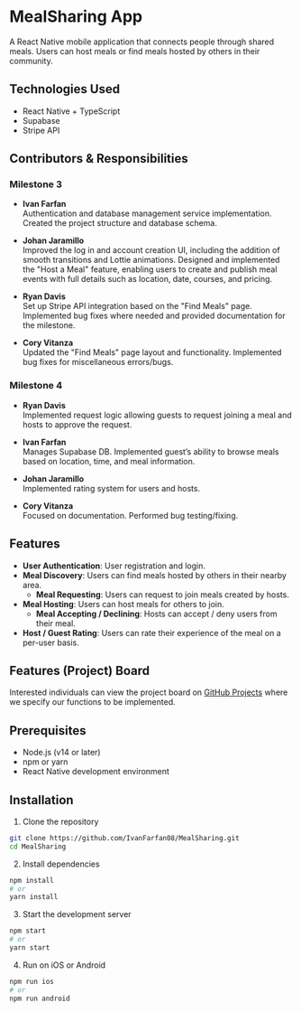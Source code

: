 # MealSharing App

A React Native mobile application that connects people through shared meals. Users can host meals or find meals hosted by others in their community. 

## Technologies Used

- React Native + TypeScript
- Supabase
- Stripe API

## Contributors & Responsibilities

### Milestone 3

- **Ivan Farfan**  
  Authentication and database management service implementation. Created the project structure and database schema.

- **Johan Jaramillo**  
  Improved the log in and account creation UI, including the addition of smooth transitions and Lottie animations. Designed and implemented the "Host a Meal" feature, enabling users to create and publish meal events with full details such as location, date, courses, and pricing.

- **Ryan Davis**  
  Set up Stripe API integration based on the "Find Meals" page. Implemented bug fixes where needed and provided documentation for the milestone.

- **Cory Vitanza**  
  Updated the "Find Meals" page layout and functionality. Implemented bug fixes for miscellaneous errors/bugs.
  
### Milestone 4

- **Ryan Davis**  
  Implemented request logic allowing guests to request joining a meal and hosts to approve the request.

- **Ivan Farfan**  
  Manages Supabase DB. Implemented guest’s ability to browse meals based on location, time, and meal information.

- **Johan Jaramillo**  
  Implemented rating system for users and hosts.

- **Cory Vitanza**  
  Focused on documentation. Performed bug testing/fixing.

## Features

- **User Authentication**: User registration and login.
- **Meal Discovery**: Users can find meals hosted by others in their nearby area.
  - **Meal Requesting**: Users can request to join meals created by hosts.
- **Meal Hosting**: Users can host meals for others to join.
  - **Meal Accepting / Declining**: Hosts can accept / deny users from their meal.
- **Host / Guest Rating**: Users can rate their experience of the meal on a per-user basis.

## Features (Project) Board

Interested individuals can view the project board on [GitHub Projects](https://github.com/users/IvanFarfan08/projects/5) where we specify our functions to be implemented.

## Prerequisites

- Node.js (v14 or later)
- npm or yarn
- React Native development environment

## Installation

1. Clone the repository
```bash
git clone https://github.com/IvanFarfan08/MealSharing.git
cd MealSharing
```

2. Install dependencies
```bash
npm install
# or
yarn install
```

3. Start the development server
```bash
npm start
# or
yarn start
```

4. Run on iOS or Android
```bash
npm run ios
# or
npm run android
```

